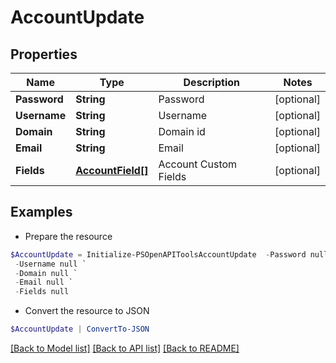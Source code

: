 # AccountUpdate
## Properties

Name | Type | Description | Notes
------------ | ------------- | ------------- | -------------
**Password** | **String** | Password | [optional] 
**Username** | **String** | Username | [optional] 
**Domain** | **String** | Domain id | [optional] 
**Email** | **String** | Email | [optional] 
**Fields** | [**AccountField[]**](AccountField.md) | Account Custom Fields | [optional] 

## Examples

- Prepare the resource
```powershell
$AccountUpdate = Initialize-PSOpenAPIToolsAccountUpdate  -Password null `
 -Username null `
 -Domain null `
 -Email null `
 -Fields null
```

- Convert the resource to JSON
```powershell
$AccountUpdate | ConvertTo-JSON
```

[[Back to Model list]](../README.md#documentation-for-models) [[Back to API list]](../README.md#documentation-for-api-endpoints) [[Back to README]](../README.md)

